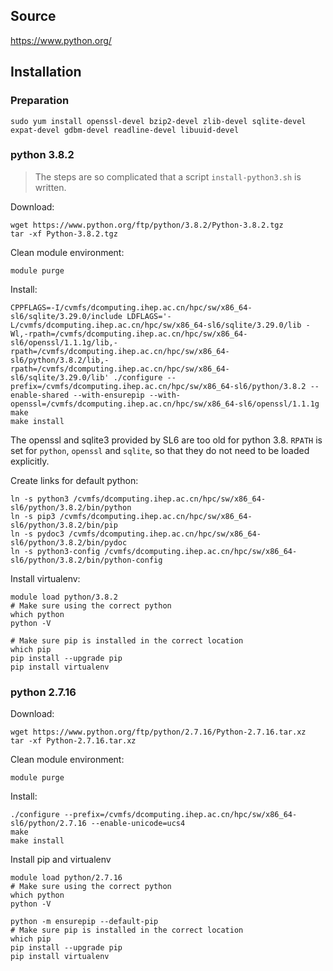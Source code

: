 ## Source

<https://www.python.org/>


## Installation

### Preparation

```
sudo yum install openssl-devel bzip2-devel zlib-devel sqlite-devel expat-devel gdbm-devel readline-devel libuuid-devel
```

### python 3.8.2

> The steps are so complicated that a script `install-python3.sh` is written.

Download:

```
wget https://www.python.org/ftp/python/3.8.2/Python-3.8.2.tgz
tar -xf Python-3.8.2.tgz
```

Clean module environment:

```
module purge
```

Install:

```
CPPFLAGS=-I/cvmfs/dcomputing.ihep.ac.cn/hpc/sw/x86_64-sl6/sqlite/3.29.0/include LDFLAGS='-L/cvmfs/dcomputing.ihep.ac.cn/hpc/sw/x86_64-sl6/sqlite/3.29.0/lib -Wl,-rpath=/cvmfs/dcomputing.ihep.ac.cn/hpc/sw/x86_64-sl6/openssl/1.1.1g/lib,-rpath=/cvmfs/dcomputing.ihep.ac.cn/hpc/sw/x86_64-sl6/python/3.8.2/lib,-rpath=/cvmfs/dcomputing.ihep.ac.cn/hpc/sw/x86_64-sl6/sqlite/3.29.0/lib' ./configure --prefix=/cvmfs/dcomputing.ihep.ac.cn/hpc/sw/x86_64-sl6/python/3.8.2 --enable-shared --with-ensurepip --with-openssl=/cvmfs/dcomputing.ihep.ac.cn/hpc/sw/x86_64-sl6/openssl/1.1.1g
make
make install
```

The openssl and sqlite3 provided by SL6 are too old for python 3.8.
`RPATH` is set for `python`, `openssl` and `sqlite`, so that
they do not need to be loaded explicitly.

Create links for default python:

```
ln -s python3 /cvmfs/dcomputing.ihep.ac.cn/hpc/sw/x86_64-sl6/python/3.8.2/bin/python
ln -s pip3 /cvmfs/dcomputing.ihep.ac.cn/hpc/sw/x86_64-sl6/python/3.8.2/bin/pip
ln -s pydoc3 /cvmfs/dcomputing.ihep.ac.cn/hpc/sw/x86_64-sl6/python/3.8.2/bin/pydoc
ln -s python3-config /cvmfs/dcomputing.ihep.ac.cn/hpc/sw/x86_64-sl6/python/3.8.2/bin/python-config
```

Install virtualenv:

```
module load python/3.8.2
# Make sure using the correct python
which python
python -V

# Make sure pip is installed in the correct location
which pip
pip install --upgrade pip
pip install virtualenv
```

### python 2.7.16

Download:

```
wget https://www.python.org/ftp/python/2.7.16/Python-2.7.16.tar.xz
tar -xf Python-2.7.16.tar.xz
```

Clean module environment:

```
module purge
```

Install:

```
./configure --prefix=/cvmfs/dcomputing.ihep.ac.cn/hpc/sw/x86_64-sl6/python/2.7.16 --enable-unicode=ucs4
make
make install
```

Install pip and virtualenv

```
module load python/2.7.16
# Make sure using the correct python
which python
python -V

python -m ensurepip --default-pip
# Make sure pip is installed in the correct location
which pip
pip install --upgrade pip
pip install virtualenv
```
